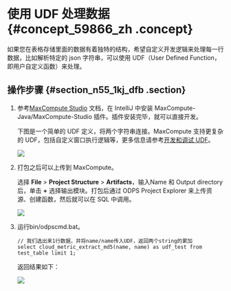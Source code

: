 # 使用 UDF 处理数据 {#concept_59866_zh .concept}

如果您在表格存储里面的数据有着独特的结构，希望自定义开发逻辑来处理每一行数据，比如解析特定的 json 字符串，可以使用 UDF（User Defined Function，即用户自定义函数）来处理。

## 操作步骤 {#section_n55_1kj_dfb .section}

1.  参考[MaxCompute Studio](https://www.alibabacloud.com/help/doc-detail/50889.htm) 文档，在 IntelliJ 中安装 MaxCompute-Java/MaxCompute-Studio 插件。插件安装完毕，就可以直接开发。

    下图是一个简单的 UDF 定义，将两个字符串连接。MaxCompute 支持更复杂的 UDF，包括自定义窗口执行逻辑等，更多信息请参考[开发和调试 UDF](https://www.alibabacloud.com/help/doc-detail/50902.htm)。

    ![](http://static-aliyun-doc.oss-cn-hangzhou.aliyuncs.com/assets/img/20330/153968023912003_zh-CN.png)

2.  打包之后可以上传到 MaxCompute。

    选择 **File** \> **Project Structure** \> **Artifacts**，输入Name 和 Output directory 后，单击 **+** 选择输出模块。打包后通过 ODPS Project Explorer 来上传资源、创建函数，然后就可以在 SQL 中调用。

    ![](http://static-aliyun-doc.oss-cn-hangzhou.aliyuncs.com/assets/img/20330/153968023912004_zh-CN.png)

3.  运行bin/odpscmd.bat。

    ```
    // 我们选出来1行数据，并将name/name传入UDF，返回两个string的累加
    select cloud_metric_extract_md5(name, name) as udf_test from test_table limit 1;
    
    ```

    返回结果如下：

    ![](http://static-aliyun-doc.oss-cn-hangzhou.aliyuncs.com/assets/img/20330/153968023912005_zh-CN.png)


